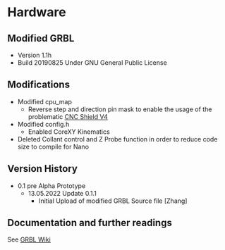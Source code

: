 # Hardware
## Modified GRBL 
- Version 1.1h
- Build 20190825
Under GNU General Public License
## Modifications 
* Modified cpu_map 
   - Reverse step and direction pin mask to enable the usage of the problematic [CNC Shield V4](https://www.instructables.com/Fix-Cloned-Arduino-NANO-CNC-Shield/)
* Modified config.h
   - Enabled CoreXY Kinematics 
* Deleted Collant control and Z Probe function in order to reduce code size to compile for Nano

## Version History


* 0.1 pre Alpha Prototype
    * 13.05.2022 Update 0.1.1 
    	- Initial Upload of modified GRBL Source file [Zhang]


## Documentation and further readings 
See [GRBL Wiki](https://github.com/grbl/grbl/wiki)
